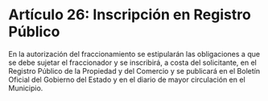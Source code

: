 # Artículo 26: Inscripción en Registro Público

En la autorización del fraccionamiento se estipularán las obligaciones a que se debe sujetar el fraccionador y se inscribirá, a costa del solicitante, en el Registro Público de la Propiedad y del Comercio y se publicará en el Boletín Oficial del Gobierno del Estado y en el diario de mayor circulación en el Municipio.
